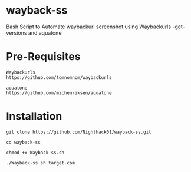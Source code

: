 # wayback-ss

Bash Script to Automate waybackurl screenshot using Waybackurls -get-versions and aquatone 


# Pre-Requisites
```
Waybackurls
https://github.com/tomnomnom/waybackurls

aquatone
https://github.com/michenriksen/aquatone
```

# Installation
```
git clone https://github.com/Nighthack01/wayback-ss.git

cd wayback-ss

chmod +x Wayback-ss.sh

./Wayback-ss.sh target.com
 ```

